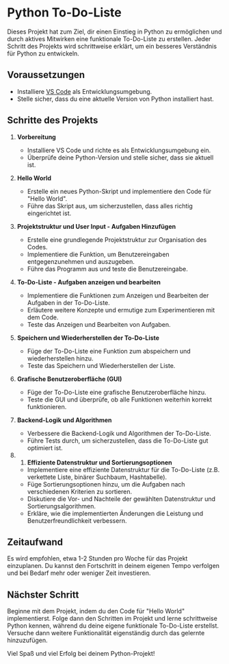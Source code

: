 # Python To-Do-Liste

Dieses Projekt hat zum Ziel, dir einen Einstieg in Python zu ermöglichen und durch aktives Mitwirken eine funktionale To-Do-Liste zu erstellen. Jeder Schritt des Projekts wird schrittweise erklärt, um ein besseres Verständnis für Python zu entwickeln.

## Voraussetzungen

- Installiere [VS Code](https://code.visualstudio.com/) als Entwicklungsumgebung.
- Stelle sicher, dass du eine aktuelle Version von Python installiert hast.

## Schritte des Projekts

1. **Vorbereitung**
   - Installiere VS Code und richte es als Entwicklungsumgebung ein.
   - Überprüfe deine Python-Version und stelle sicher, dass sie aktuell ist.

2. **Hello World**
   - Erstelle ein neues Python-Skript und implementiere den Code für "Hello World".
   - Führe das Skript aus, um sicherzustellen, dass alles richtig eingerichtet ist.

3. **Projektstruktur und User Input - Aufgaben Hinzufügen**
   - Erstelle eine grundlegende Projektstruktur zur Organisation des Codes.
   - Implementiere die Funktion, um Benutzereingaben entgegenzunehmen und auszugeben.
   - Führe das Programm aus und teste die Benutzereingabe.

4. **To-Do-Liste - Aufgaben anzeigen und bearbeiten**
   - Implementiere die Funktionen zum Anzeigen und Bearbeiten der Aufgaben in der To-Do-Liste.
   - Erläutere weitere Konzepte und ermutige zum Experimentieren mit dem Code.
   - Teste das Anzeigen und Bearbeiten von Aufgaben.

5. **Speichern und Wiederherstellen der To-Do-Liste**
   - Füge der To-Do-Liste eine Funktion zum abspeichern und wiederherstellen hinzu.
   - Teste das Speichern und Wiederherstellen der Liste.

6. **Grafische Benutzeroberfläche (GUI)**
   - Füge der To-Do-Liste eine grafische Benutzeroberfläche hinzu.
   - Teste die GUI und überprüfe, ob alle Funktionen weiterhin korrekt funktionieren.

7. **Backend-Logik und Algorithmen**
   - Verbessere die Backend-Logik und Algorithmen der To-Do-Liste.
   - Führe Tests durch, um sicherzustellen, dass die To-Do-Liste gut optimiert ist.

7. 1. **Effiziente Datenstruktur und Sortierungsoptionen**

   - Implementiere eine effiziente Datenstruktur für die To-Do-Liste (z.B. verkettete Liste, binärer Suchbaum, Hashtabelle).
   - Füge Sortierungsoptionen hinzu, um die Aufgaben nach verschiedenen Kriterien zu sortieren.
   - Diskutiere die Vor- und Nachteile der gewählten Datenstruktur und Sortierungsalgorithmen.
   - Erkläre, wie die implementierten Änderungen die Leistung und Benutzerfreundlichkeit verbessern.

## Zeitaufwand

Es wird empfohlen, etwa 1-2 Stunden pro Woche für das Projekt einzuplanen. Du kannst den Fortschritt in deinem eigenen Tempo verfolgen und bei Bedarf mehr oder weniger Zeit investieren.

## Nächster Schritt

Beginne mit dem Projekt, indem du den Code für "Hello World" implementierst. Folge dann den Schritten im Projekt und lerne schrittweise Python kennen, während du deine eigene funktionale To-Do-Liste erstellst. Versuche dann weitere Funktionalität eigenständig durch das gelernte hinzuzufügen.

Viel Spaß und viel Erfolg bei deinem Python-Projekt!
